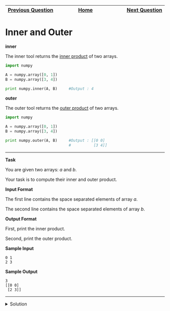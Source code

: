 | <img width=1000>[Previous Question](https://github.com/Kevin-Lago/python-hackerrank-solutions/tree/main/src/)</img> | <img width=1000>[Home](https://github.com/Kevin-Lago/python-hackerrank-solutions)</img> | <img width=1000>[Next Question](https://github.com/Kevin-Lago/python-hackerrank-solutions/tree/main/src/)</img> |
|:---|:---:|---:|

# Inner and Outer

__inner__

The inner tool returns the [inner product]() of two arrays.

```python
import numpy

A = numpy.array([0, 1])
B = numpy.array([3, 4])

print numpy.inner(A, B)     #Output : 4
```

__outer__

The outer tool returns the [outer product]() of two arrays.

```python
import numpy

A = numpy.array([0, 1])
B = numpy.array([3, 4])

print numpy.outer(A, B)     #Output : [[0 0]
                            #          [3 4]]
```

---

__Task__

You are given two arrays: $a$ and $b$.

Your task is to compute their inner and outer product.

__Input Format__

The first line contains the space separated elements of array $a$.

The second line contains the space separated elements of array $b$.

__Output Format__

First, print the inner product.

Second, print the outer product.

__Sample Input__

```
0 1
2 3
```

__Sample Output__

```
3
[[0 0]
 [2 3]]
```

---

<details><summary>Solution</summary>
    
```python
import numpy

if __name__ == '__main__':
    a = numpy.array(list(map(int, input().split())))
    b = numpy.array(list(map(int, input().split())))
    
    print(numpy.inner(a, b))
    print(numpy.outer(a, b))
```
</details>
